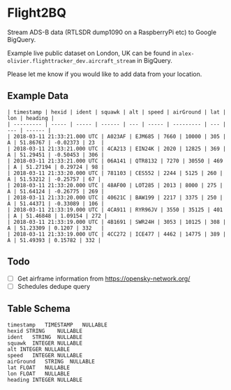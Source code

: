 # Flight2BQ
Stream ADS-B data (RTLSDR dump1090 on a RaspberryPi etc) to Google BigQuery.

Example live public dataset on London, UK can be found in `alex-olivier.flighttracker_dev.aircraft_stream` in BigQuery.

Please let me know if you would like to add data from your location.

## Example Data
```
| timestamp | hexid | ident | squawk | alt | speed | airGround | lat | lon | heading |
| --------- | ----- | ----- | ------ | --- | ----- | --------- | --- | --- | ------ |
| 2018-03-11 21:33:21.000 UTC |	A023AF | EJM685 | 7660 | 10000 | 305 | A | 51.86767 | -0.02373 | 23	 |
| 2018-03-11 21:33:21.000 UTC | 4CA213 | EIN24K | 2020 | 12825 | 369 | A | 51.29451 | -0.50453 | 306 |
| 2018-03-11 21:33:21.000 UTC | 06A141 | QTR8132 | 7270 | 30550 | 469 | A | 51.27194 | 0.29724 | 98 |
| 2018-03-11 21:33:20.000 UTC | 781103 | CES552 | 2244 | 5125 | 260 | A | 51.53212 | -0.25757 | 67 |
| 2018-03-11 21:33:20.000 UTC | 48AF00 | LOT285 | 2013 | 8000 | 275 | A | 51.64124 | -0.26775 | 269 | 
| 2018-03-11 21:33:20.000 UTC | 40621C | BAW199 | 2217 | 3375 | 250 | A | 51.44371 | -0.33089 | 106 | 
| 2018-03-11 21:33:19.000 UTC | 4CA911 | RYR96JV | 3550 | 35125 | 401 | A | 51.46848 | 1.09154 | 272 |
| 2018-03-11 21:33:19.000 UTC | 4B1691 | SWR24H | 3053 | 10125 | 308 | A | 51.23309 | 0.1207 | 332	 | 
| 2018-03-11 21:33:19.000 UTC | 4CC272 | ICE477 | 4462 | 14775 | 389 | A | 51.49393 | 0.15782 | 332 |
```

## Todo
- [ ] Get airframe information from https://opensky-network.org/
- [ ] Schedules dedupe query

## Table Schema
```
timestamp	TIMESTAMP	NULLABLE	
hexid STRING	NULLABLE	
ident	STRING	NULLABLE	
squawk	INTEGER	NULLABLE	
alt	INTEGER	NULLABLE	
speed	INTEGER	NULLABLE	
airGround	STRING	NULLABLE	
lat	FLOAT	NULLABLE	
lon	FLOAT	NULLABLE	
heading	INTEGER	NULLABLE	
```
